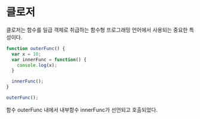 # 클로저
클로저는 함수를 일급 객체로 취급하는 함수형 프로그래밍 언어에서 사용되는 중요한 특성이다.

``` javascript
function outerFunc() {
  var x = 10;
  var innerFunc = function() {
    console.log(x);
  }

  innerFunc();
}

outerFunc();
```

함수 outerFunc 내에서 내부함수 innerFunc가 선언되고 호출되었다. 
